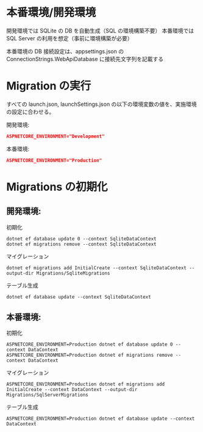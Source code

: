 # 本番環境/開発環境
開発環境では SQLite の DB を自動生成（SQL の環境構築不要）
本番環境では SQL Server の利用を想定（事前に環境構築が必要）

本番環境の DB 接続設定は、appsettings.json の ConnectionStrings.WebApiDatabase に接続先文字列を記載する

# Migration の実行
すべての launch.json, launchSettings.json の以下の環境変数の値を、実施環境の設定に合わせる。

開発環境:  
```json
ASPNETCORE_ENVIRONMENT="Development"
```

本番環境:  
```json
ASPNETCORE_ENVIRONMENT="Production"
```

# Migrations の初期化
## 開発環境:  
初期化  
```console
dotnet ef database update 0 --context SqliteDataContext
dotnet ef migrations remove --context SqliteDataContext
```
マイグレーション
```console
dotnet ef migrations add InitialCreate --context SqliteDataContext --output-dir Migrations/SqliteMigrations
```
テーブル生成
```console
dotnet ef database update --context SqliteDataContext
```

## 本番環境:  
初期化  
```console
ASPNETCORE_ENVIRONMENT=Production dotnet ef database update 0 --context DataContext
ASPNETCORE_ENVIRONMENT=Production dotnet ef migrations remove --context DataContext
```
マイグレーション
```console
ASPNETCORE_ENVIRONMENT=Production dotnet ef migrations add InitialCreate --context DataContext --output-dir Migrations/SqlServerMigrations
```
テーブル生成
```console
ASPNETCORE_ENVIRONMENT=Production dotnet ef database update --context DataContext
```